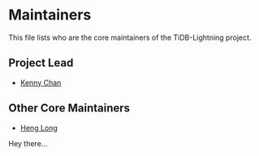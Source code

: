 # Maintainers

This file lists who are the core maintainers of the TiDB-Lightning project.

## Project Lead

* [Kenny Chan](https://github.com/kennytm)

## Other Core Maintainers

* [Heng Long](https://github.com/lonng)


Hey there...
